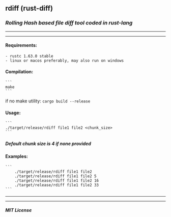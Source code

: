 ## **rdiff (rust-diff)** 
### *Rolling Hash based file diff tool coded in rust-lang*
***
***
#### Requirements:
    - rustc 1.63.0 stable
    - linux or macos preferably, may also run on windows

#### Compilation:
    ```
    make
    ```
if no make utility:
    ```
    cargo build --release
    ```

#### Usage:
    ```
    ./target/release/rdiff file1 file2 <chunk_size>
    ```

##### Default chunk size is 4 if none provided

#### Examples:
    ```
        ./target/release/rdiff file1 file2
        ./target/release/rdiff file1 file2 5
        ./target/release/rdiff file1 file2 16
        ./target/release/rdiff file1 file2 33
    ```
***
***
##### MIT License